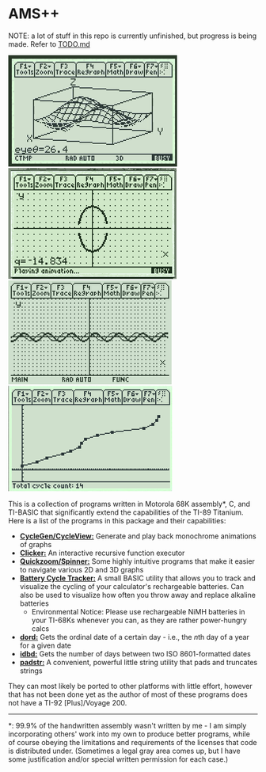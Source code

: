 # AMS++
NOTE: a lot of stuff in this repo is currently unfinished, but progress is being made. Refer to [TODO.md](TODO.md)

![CycleGen Demo - smooth 3D graph rotation](_images/ccg0.gif)
![CycleGen Demo - 2D hyperbola/ellipse transformations](_images/ccg1.gif)
![Quickzoom Demo - Zooming into some trig functions](_images/quiczoom.gif)
![Battery Cycle Tracker showing visualization of all cycles recorded on my calculator as of 5/9/25](_images/battcycl.png)

This is a collection of programs written in Motorola 68K assembly\*, C, and TI-BASIC that significantly extend the capabilities of the TI-89 Titanium. Here is a list of the programs in this package and their capabilities:

 * [**CycleGen/CycleView:**](ccg_and_ccv) Generate and play back monochrome animations of graphs
 * [**Clicker:**](clicker) An interactive recursive function executor
 * [**Quickzoom/Spinner:**](quickzoom_and_spinner) Some highly intuitive programs that make it easier to navigate various 2D and 3D graphs
 * [**Battery Cycle Tracker:**](battcycl) A small BASIC utility that allows you to track and visualize the cycling of your calculator's rechargeable batteries. Can also be used to visualize how often you throw away and replace alkaline batteries
   - Environmental Notice: Please use rechargeable NiMH batteries in your TI-68Ks whenever you can, as they are rather power-hungry calcs
 * [**dord:**](dord) Gets the ordinal date of a certain day - i.e., the *n*th day of a year for a given date
 * [**idbd:**](idbd) Gets the number of days between two ISO 8601-formatted dates
 * [**padstr:**](padstr) A convenient, powerful little string utility that pads and truncates strings

They can most likely be ported to other platforms with little effort, however that has not been done yet as the author of most of these programs does not have a TI-92 [Plus]/Voyage 200.

---

*: 99.9% of the handwritten assembly wasn't written by me - I am simply incorporating others' work into my own to produce better programs, while of course obeying the limitations and requirements of the licenses that code is distributed under. (Sometimes a legal gray area comes up, but I have some justification and/or special written permission for each case.)
